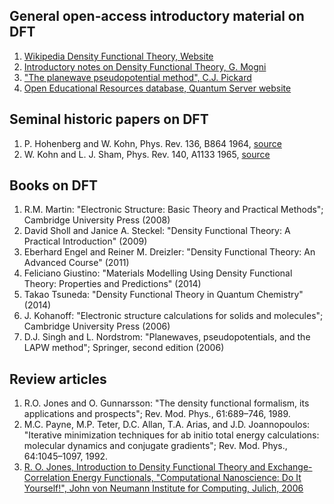 ## General open-access introductory material on DFT

1. [Wikipedia Density Functional Theory, Website](https://en.wikipedia.org/wiki/Density_functional_theory)
2. [Introductory notes on Density Functional Theory, G. Mogni](https://docs.wixstatic.com/ugd/02c77e_67682e5712b14fbaa8acc70d2021dd29.pdf)
3. ["The planewave pseudopotential method", C.J. Pickard](https://docs.wixstatic.com/ugd/02c77e_cdc23e5fd2b04ed792ceff9bfe1c3d6a.pdf)
4. [Open Educational Resources database, Quantum Server website](https://www.qscomputing.com/educational-resources)

## Seminal historic papers on DFT

1. P. Hohenberg and W. Kohn, Phys. Rev. 136, B864 1964, [source](http://journals.aps.org/pr/abstract/10.1103/PhysRev.136.B864)
2. W. Kohn and L. J. Sham, Phys. Rev. 140, A1133 1965, [source](http://journals.aps.org/pr/abstract/10.1103/PhysRev.140.A1133)

## Books on DFT

1. R.M. Martin: "Electronic Structure: Basic Theory and Practical Methods"; Cambridge University Press (2008)
2. David Sholl and Janice A. Steckel: "Density Functional Theory: A Practical Introduction" (2009)
3. Eberhard Engel and Reiner M. Dreizler: "Density Functional Theory: An Advanced Course" (2011)
4. Feliciano Giustino: "Materials Modelling Using Density Functional Theory: Properties and Predictions" (2014)
5. Takao Tsuneda: "Density Functional Theory in Quantum Chemistry" (2014)
6. J. Kohanoff: "Electronic structure calculations for solids and molecules"; Cambridge University Press (2006)
7.  D.J. Singh and L. Nordstrom: "Planewaves, pseudopotentials, and the LAPW method"; Springer, second edition (2006)

## Review articles

1. R.O. Jones and O. Gunnarsson: "The density functional formalism, its applications and prospects"; Rev. Mod. Phys., 61:689–746, 1989. 
2. M.C. Payne, M.P. Teter, D.C. Allan, T.A. Arias, and J.D. Joannopoulos: "Iterative minimization techniques for ab initio total energy calculations: molecular dynamics and conjugate gradients"; Rev. Mod. Phys., 64:1045–1097, 1992.
3. [R. O. Jones, Introduction to Density Functional Theory and Exchange-Correlation Energy Functionals, "Computational Nanoscience: Do It Yourself!", John von Neumann Institute for Computing, Julich, 2006](https://www.uio.no/studier/emner/matnat/fys/FYS4411/v11/undervisningsmateriale/Lecture_notes_and_literature/jones.pdf)
